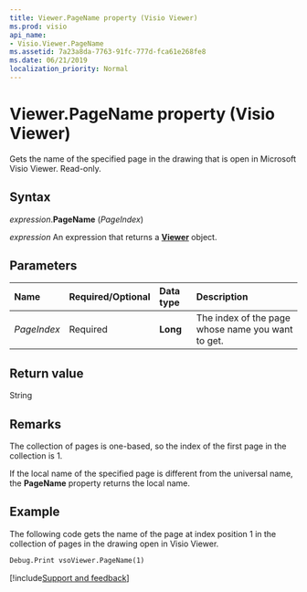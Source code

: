 ```yaml
---
title: Viewer.PageName property (Visio Viewer)
ms.prod: visio
api_name:
- Visio.Viewer.PageName
ms.assetid: 7a23a8da-7763-91fc-777d-fca61e268fe8
ms.date: 06/21/2019
localization_priority: Normal
---
```



# Viewer.PageName property (Visio Viewer)

Gets the name of the specified page in the drawing that is open in Microsoft Visio Viewer. Read-only.


## Syntax

_expression_.**PageName** (_PageIndex_)

_expression_ An expression that returns a **[Viewer](Visio.Viewer.md)** object.


## Parameters

|Name|Required/Optional|Data type|Description|
|:-----|:-----|:-----|:-----|
|_PageIndex_|Required| **Long**|The index of the page whose name you want to get.|

## Return value

String


## Remarks

The collection of pages is one-based, so the index of the first page in the collection is 1.

If the local name of the specified page is different from the universal name, the **PageName** property returns the local name.


## Example

The following code gets the name of the page at index position 1 in the collection of pages in the drawing open in Visio Viewer.

```vb
Debug.Print vsoViewer.PageName(1)
```

[!include[Support and feedback](~/includes/feedback-boilerplate.md)]